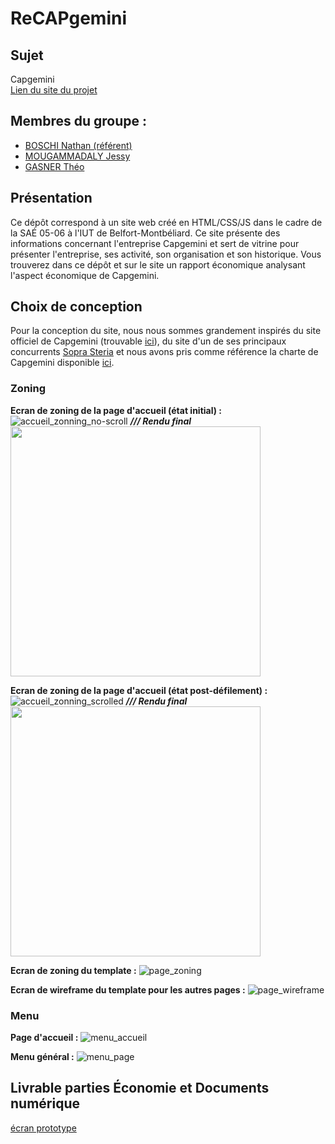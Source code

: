 # ReCAPgemini	
## Sujet	
Capgemini\
[Lien du site du projet](https://nathanboschi25.github.io/recapgemini/)
## Membres du groupe :	
 - [BOSCHI Nathan (référent)](mailto:nathan.boschi@edu.univ-fcomte.fr?subject=SAE_1_05_06)	
 - [MOUGAMMADALY Jessy](mailto:jessy.mougammadaly@edu.univ-fcomte.fr?subject=SAE_1_05_06)	
 - [GASNER Théo](mailto:theo.gasner@edu.univ-fcomte.fr?subject=SAE_1_05_06)	


## Présentation	
Ce dépôt correspond à un site web créé en HTML/CSS/JS dans le cadre de la SAÉ 05-06 à l'IUT de Belfort-Montbéliard. Ce site présente des informations concernant l'entreprise Capgemini et sert de vitrine pour présenter l'entreprise, ses activité, son organisation et son historique. Vous trouverez dans ce dépôt et sur le site un rapport économique analysant l'aspect économique de Capgemini.	

## Choix de conception	
Pour la conception du site, nous nous sommes grandement inspirés du site officiel de Capgemini (trouvable [ici](https://www.capgemini.com/fr-fr/)), du site d'un de ses principaux concurrents [Sopra Steria](https://www.soprasteria.fr/) et nous avons pris comme référence la charte de Capgemini disponible [ici](doc/charte_graphique.pdf).	

### Zoning	

**Ecran de zoning de la page d'accueil (état initial) :**
![accueil_zonning_no-scroll](doc/zoning_accueil_noscroll.drawio.png)
***/// Rendu final***
<br>
<img src="doc/rendu_noscroll.png" width="400px">

**Ecran de zoning de la page d'accueil (état post-défilement) :**
![accueil_zonning_scrolled](doc/zoning_accueil_scrolled.drawio.png)
***/// Rendu final***
<br>
<img src="doc/rendu_scroll.png" width="400px">

**Ecran de zoning du template :**
![page_zoning](doc/zoning_page.drawio.png)	

**Ecran de wireframe du template pour les autres pages :**
![page_wireframe](doc/wireframe_page_histoire.png)	

### Menu

**Page d'accueil :**
![menu_accueil](doc/menu.png)

**Menu général :**
![menu_page](doc/menu_page.png)

## Livrable parties Économie et Documents numérique	
[écran prototype](doc/groupe_nom1_nom2_nom3_nom4.pdf)
